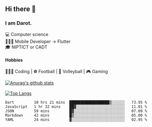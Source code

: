 ## Hi there 👋

### I am Darot.

💻 Computer science <br>
🧑🏻‍💻 Mobile Developer -> Flutter<br>
🎓 NIPTICT or CADT<br>

#### Hobbies 
🧑🏻‍💻 Coding  |  ⚽️ Football | 🏐 Volleyball | 🎮 Gaming<br>

<!-- [![Darot's GitHub stats](https://github-readme-stats.vercel.app/api?username=darot-chen)](https://github.com/darot-chen/github-readme-stats) -->
<!--
**darot-chen/darot-chen** is a ✨ _special_ ✨ repository because its `README.md` (this file) appears on your GitHub profile.

Here are some ideas to get you started:

- 🔭 I’m currently working on ...
- 🌱 I’m currently learning ...
- 👯 I’m looking to collaborate on ...
- 🤔 I’m looking for help with ...
- 💬 Ask me about ...
- 📫 How to reach me: ...
- 😄 Pronouns: ...
- ⚡ Fun fact: ...
-->

[![Anurag's github stats](https://github-readme-stats.vercel.app/api?username=darot-chen&count_private=true&theme=cobalt&show_icons=true)](https://github.com/darot-chen)
</br>
</br>
[![Top Langs](https://github-readme-stats.vercel.app/api/top-langs/?username=darot-chen&layout=compact&theme=cobalt)](https://github.com/darot-chen/)


<!--START_SECTION:waka-->

```text
Dart         10 hrs 21 mins  ██████████████████▒░░░░░░   73.95 %
JavaScript   1 hr 32 mins    ██▓░░░░░░░░░░░░░░░░░░░░░░   11.01 %
JSON         59 mins         █▓░░░░░░░░░░░░░░░░░░░░░░░   07.09 %
Markdown     42 mins         █▒░░░░░░░░░░░░░░░░░░░░░░░   05.00 %
YAML         24 mins         ▓░░░░░░░░░░░░░░░░░░░░░░░░   02.95 %
```

<!--END_SECTION:waka-->
